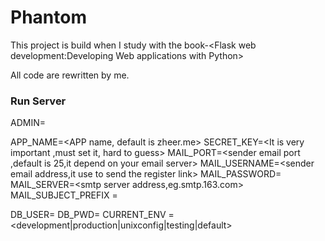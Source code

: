 # Phantom

This project is build when I study with the book-&lt;Flask web development:Developing Web applications with Python&gt;

All code are rewritten by me.


### Run Server

ADMIN=<Admin Email>

APP_NAME=<APP name, default is zheer.me>
SECRET_KEY=<It is very important ,must set it, hard to guess>
MAIL_PORT=<sender email port ,default is 25,it depend on your email server>
MAIL_USERNAME=<sender email address,it use to send the register link>
MAIL_PASSWORD=<sender password>
MAIL_SERVER=<smtp server address,eg.smtp.163.com>
MAIL_SUBJECT_PREFIX = <prefix for each email>

DB_USER=<database username>
DB_PWD=<if use mysql. it is the password for connect to the database>
CURRENT_ENV = <development|production|unixconfig|testing|default>
